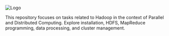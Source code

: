 ![Logo](https://upload.wikimedia.org/wikipedia/commons/0/0e/Hadoop_logo.svg)

This repository focuses on tasks related to Hadoop in the context of Parallel and Distributed Computing. Explore installation, HDFS, MapReduce programming, data processing, and cluster management.
